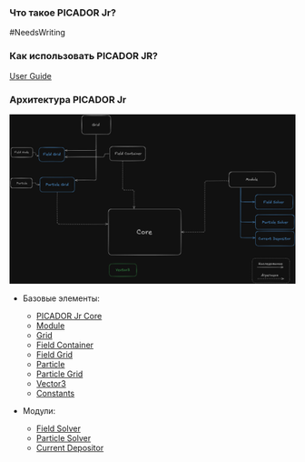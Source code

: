 
### Что такое PICADOR Jr?

#NeedsWriting

### Как использовать PICADOR JR?

[User Guide](User%20Guide.md)

### Архитектура PICADOR Jr

![](Images/Architecture.png)

* Базовые элементы:
	* [PICADOR Jr Core](Basic/PICADOR%20Jr%20Core.md)
	* [Module](Basic/Module.md)
	* [Grid](Basic/Grid.md)
	* [Field Container](Basic/Field%20Container.md)
	* [Field Grid](Basic/Field%20Grid.md)
	* [Particle](Basic/Particle.md)
	* [Particle Grid](Basic/Particle%20Grid.md)
	* [Vector3](Basic/Vector3.md)
	* [Constants](Basic/Constants.md)

* Модули:
	* [Field Solver](Modules/Field%20Solver.md)
	* [Particle Solver](Modules/Particle%20Solver.md)
	* [Current Depositor](Modules/Current%20Depositor.md)